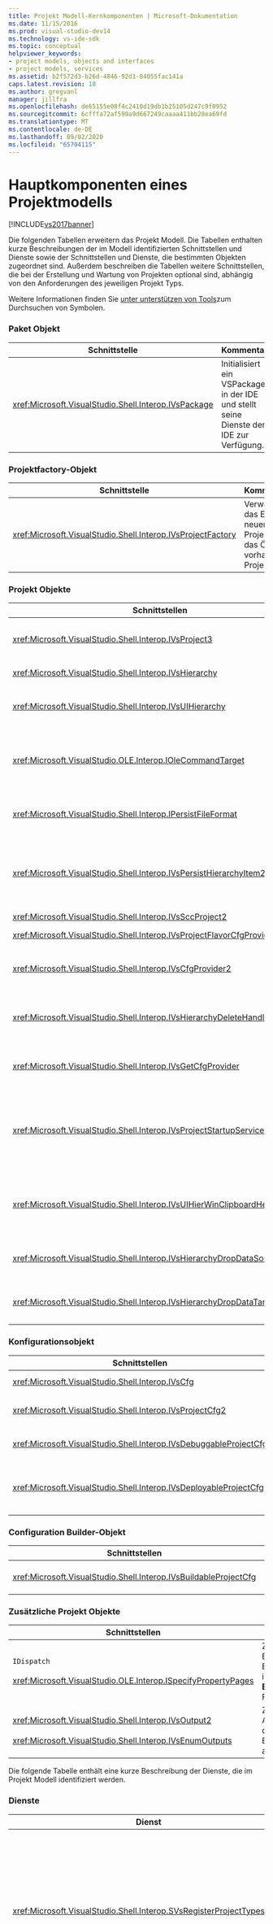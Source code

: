 ```yaml
---
title: Projekt Modell-Kernkomponenten | Microsoft-Dokumentation
ms.date: 11/15/2016
ms.prod: visual-studio-dev14
ms.technology: vs-ide-sdk
ms.topic: conceptual
helpviewer_keywords:
- project models, objects and interfaces
- project models, services
ms.assetid: b2f572d3-b26d-4846-92d1-84055fac141a
caps.latest.revision: 18
ms.author: gregvanl
manager: jillfra
ms.openlocfilehash: de65155e08f4c2410d19db1b25105d247c9f0952
ms.sourcegitcommit: 6cfffa72af599a9d667249caaaa411bb28ea69fd
ms.translationtype: MT
ms.contentlocale: de-DE
ms.lasthandoff: 09/02/2020
ms.locfileid: "65704115"
---
```

# <a name="project-model-core-components"></a>Hauptkomponenten eines Projektmodells
[!INCLUDE[vs2017banner](../../includes/vs2017banner.md)]

Die folgenden Tabellen erweitern das Projekt Modell. Die Tabellen enthalten kurze Beschreibungen der im Modell identifizierten Schnittstellen und Dienste sowie der Schnittstellen und Dienste, die bestimmten Objekten zugeordnet sind. Außerdem beschreiben die Tabellen weitere Schnittstellen, die bei der Erstellung und Wartung von Projekten optional sind, abhängig von den Anforderungen des jeweiligen Projekt Typs.  
  
 Weitere Informationen finden Sie [unter unterstützen von Tools](../../extensibility/internals/supporting-symbol-browsing-tools.md)zum Durchsuchen von Symbolen.  
  
### <a name="package-object"></a>Paket Objekt  
  
|Schnittstelle|Kommentare|  
|---------------|--------------|  
|<xref:Microsoft.VisualStudio.Shell.Interop.IVsPackage>|Initialisiert ein VSPackage in der IDE und stellt seine Dienste der IDE zur Verfügung.|  
  
### <a name="project-factory-object"></a>Projektfactory-Objekt  
  
|Schnittstelle|Kommentare|  
|---------------|--------------|  
|<xref:Microsoft.VisualStudio.Shell.Interop.IVsProjectFactory>|Verwaltet das Erstellen neuer Projekte und das Öffnen vorhandener Projekte.|  
  
### <a name="project-objects"></a>Projekt Objekte  
  
|Schnittstellen|Kommentare|  
|----------------|--------------|  
|<xref:Microsoft.VisualStudio.Shell.Interop.IVsProject3>|Verwaltet das Hinzufügen und Entfernen von Projekt Elementen, öffnet Editoren und verwaltet die Zuordnung zwischen den einzelnen dokumentmonikern und `VSITEMID` . Erbt von `IVsProject` und `IVsProject2` .|  
|<xref:Microsoft.VisualStudio.Shell.Interop.IVsHierarchy>|Verwaltet Navigations-und Anzeigeeigenschaften und stellt Ereignisse bereit.|  
|<xref:Microsoft.VisualStudio.Shell.Interop.IVsUIHierarchy>|Ermöglicht Befehlsausführung ähnlich der von `IOleCommandTarget` für Befehle wie Ausschneiden und umbenennen, die nur angewendet werden, wenn sich der Fokus auf Projektmappen-Explorer befindet.|  
|<xref:Microsoft.VisualStudio.OLE.Interop.IOleCommandTarget>|Dient als primäre Befehls Ziel Schnittstelle für eine Projekt Hierarchie. Dabei handelt es sich um die Standardschnittstelle zum Abfragen von Objekten für den Befehlsstatus oder den Status und die Ausführung von Befehlen. Verfügbar, wenn Sie nicht im Projektfenster den Fokus haben.|  
|<xref:Microsoft.VisualStudio.Shell.Interop.IPersistFileFormat>|Koordiniert die Persistenz des Projekt Zustands. In der Regel wird der Projektstatus als Projektdatei gespeichert, kann aber an Speichersysteme angepasst werden, die nicht Datei basiert sind.|  
|<xref:Microsoft.VisualStudio.Shell.Interop.IVsPersistHierarchyItem2>|Ermöglicht dem Projekt, alle Aspekte der Persistenz für die zugehörigen Projekt Elemente als Dateien auf Datenträgern oder Objekten in anderen Speichersystemen zu verwalten. Die- `IVsPeristHierarchyItem2` Schnittstelle wird für Elemente verwendet, die die- <xref:Microsoft.VisualStudio.Shell.Interop.IVsPersistDocData2> Schnittstelle nicht implementieren.|  
|<xref:Microsoft.VisualStudio.Shell.Interop.IVsSccProject2>|Koordiniert Interaktionen mit der Quell Code Verwaltung.|  
|<xref:Microsoft.VisualStudio.Shell.Interop.IVsProjectFlavorCfgProvider>|Ermöglicht es-Projekten, Konfigurationsinformationen zu verwalten.|  
|<xref:Microsoft.VisualStudio.Shell.Interop.IVsCfgProvider2>|Verwaltet Projekt Konfigurationsobjekte, z. b. Debug-/Releasekonfigurationen. Build-, Bereitstellungs-und Debugvorgänge werden über Projekt Konfigurationsobjekte koordiniert.|  
|<xref:Microsoft.VisualStudio.Shell.Interop.IVsHierarchyDeleteHandler>|Wird von Hierarchien implementiert, um die Lösch-(destruktiven) oder Entfernungs Optionen (nicht destruktiv) für Hierarchie Elemente zu steuern. Ruft die Abfrage Schnittstelle in der Schnittstelle `IVsHierarchyDeleteHandler` von der-Schnittstelle auf `IVsHierarchy` .|  
|<xref:Microsoft.VisualStudio.Shell.Interop.IVsGetCfgProvider>|Stellt die Implementierungs Option bereit, mit der das-Objekt, das die-Schnittstelle unterstützt, `IVsCfgProvider2` in einer anderen com-Identität als das Projekt Objekt vorhanden ist `IVsHierarchy`|  
|<xref:Microsoft.VisualStudio.Shell.Interop.IVsProjectStartupServices>|Optionale Schnittstelle, die implementiert wird, um das Projekt von anderen Entwicklern erweiterbar zu machen. Die- `IVsProjectStartupServices` Schnittstelle ermöglicht einem Drittanbieter-VSPackage, eine GUID zu registrieren, die in der Projektdatei gespeichert wird, sodass Sie bei jedem Laden des Projekts die Dienst-GUID des Drittanbieters in die Projektdatei laden und `QueryService` für diese GUID anrufen.|  
|<xref:Microsoft.VisualStudio.Shell.Interop.IVsUIHierWinClipboardHelperEvents>|Wird von Quell Hierarchien in einem `UIHierarchy` Fenster implementiert, um Zwischenablage Vorgänge wie Ausschneiden, kopieren und einfügen zu koordinieren. Verwenden `AdviseClipboardHelperEvents` Sie die Schnittstelle zum Registrieren von Zwischenablage Ereignissen.|  
|<xref:Microsoft.VisualStudio.Shell.Interop.IVsHierarchyDropDataSource2>|Stellt Informationen zu einem gezogenen Element relativ zu seiner Datenquelle während eines Drag & Drop-Vorgangs in einem UI-Hierarchie Fenster bereit. Wird von der- `IVsHierarchy` Schnittstelle aufgerufen.|  
|<xref:Microsoft.VisualStudio.Shell.Interop.IVsHierarchyDropDataTarget>|Stellt Informationen zu einem gezogenen Element relativ zum Ablage Ziel während eines Drag & Drop-Vorgangs in einem UI-Hierarchie Fenster bereit. Wird von der- `IVsHierarchy` Schnittstelle aufgerufen.|  
  
### <a name="configuration-object"></a>Konfigurationsobjekt  
  
|Schnittstellen|Kommentare|  
|----------------|--------------|  
|<xref:Microsoft.VisualStudio.Shell.Interop.IVsCfg>|Stellt Informationen zu einer-Konfiguration bereit.|  
|<xref:Microsoft.VisualStudio.Shell.Interop.IVsProjectCfg2>|Ermöglicht es-Projekten, Konfigurationsinformationen zu verwalten.|  
|<xref:Microsoft.VisualStudio.Shell.Interop.IVsDebuggableProjectCfg>|Ermöglicht das Ausführen eines Projekts unter der Steuerung des Debuggers.|  
|<xref:Microsoft.VisualStudio.Shell.Interop.IVsDeployableProjectCfg>|Wird von Bereitstellungs Projekten implementiert, die Bereitstellungs Vorgänge für andere Projekte ausführen.|  
  
### <a name="configuration-builder-object"></a>Configuration Builder-Objekt  
  
|Schnittstellen|Kommentare|  
|----------------|--------------|  
|<xref:Microsoft.VisualStudio.Shell.Interop.IVsBuildableProjectCfg>|Verwaltet den Buildvorgang einer Projektkonfiguration.|  
  
### <a name="additional-project-objects"></a>Zusätzliche Projekt Objekte  
  
|Schnittstellen|Kommentare|  
|----------------|--------------|  
|`IDispatch`<br /><br /> <xref:Microsoft.VisualStudio.OLE.Interop.ISpecifyPropertyPages>|Zeigt die Element Eigenschaften im **Eigenschaften** Fenster an.|  
|<xref:Microsoft.VisualStudio.Shell.Interop.IVsOutput2><br /><br /> <xref:Microsoft.VisualStudio.Shell.Interop.IVsEnumOutputs>|Zeigt Ausgaben für die Bereitstellung an.|  
  
 Die folgende Tabelle enthält eine kurze Beschreibung der Dienste, die im Projekt Modell identifiziert werden.  
  
### <a name="services"></a>Dienste  
  
|Dienst|Kommentare|  
|-------------|--------------|  
|<xref:Microsoft.VisualStudio.Shell.Interop.SVsRegisterProjectTypes>|Wird von VSPackages verwendet, die Projekttypen implementieren, um zu registrieren, ob Ihre projektfactory mit der IDE vorhanden ist. Das VSPackage muss `QueryService` für diesen Dienst aufrufen und seine projektfactory registrieren, wenn die- `IVsPackage::SetSite` Methode aufgerufen wird. Wenn die- `SetSite` Methode nicht aufgerufen wird, wird das Projekt nicht instanziiert.|  
|<xref:Microsoft.VisualStudio.Shell.Interop.SVsSolution>|Bietet Zugriff auf die interne, integrierte Darstellung der aktuellen Projekt Mappe der IDE, z. b. die Möglichkeit, Projekte aufzulisten, neue Projekte zu erstellen, die Projektänderungen zu beachten usw.|  
|<xref:Microsoft.VisualStudio.Shell.Interop.SVsSccManager>|Wird von Projekten aufgerufen, die an der Quell Code Verwaltung teilnehmen möchten.|  
|<xref:Microsoft.VisualStudio.Shell.Interop.SVsRunningDocumentTable>|Verwaltet eine Tabelle mit geöffneten Dokumenten, um zu bestimmen, ob ein oder mehrere Projekt Elemente bereits geöffnet sind.|  
|<xref:Microsoft.VisualStudio.Shell.Interop.SVsUIShellOpenDocument>|Enthält die Schnittstellen und Methoden, die aufgerufen werden, um ein Projekt Element tatsächlich mithilfe des Standard-Editors oder eines bestimmten Editors zu öffnen.|  
|<xref:Microsoft.VisualStudio.Shell.Interop.SVsTrackProjectDocuments>|Muss von allen Projekten aufgerufen werden, wenn Sie Elemente hinzufügen, entfernen oder umbenennen.|  
|<xref:Microsoft.VisualStudio.Shell.Interop.SVsFileChangeEx>|Verwaltet Änderungen an einer Datei oder einem Verzeichnis und benachrichtigt Clients, wenn ausgewählte Dateien auf dem Datenträger geändert wurden.|  
|<xref:Microsoft.VisualStudio.Shell.Interop.SVsQueryEditQuerySave>|Muss von allen Projekten und Editoren aufgerufen werden, bevor Sie Elemente geändert oder gespeichert werden.|  
|<xref:Microsoft.VisualStudio.Shell.Interop.SVsSolutionBuildManager>|Verwaltet die Reihenfolge von Build-und Bereitstellungs Vorgängen für Projekt Konfigurationen.|  
|<xref:Microsoft.VisualStudio.Shell.Interop.SVsShellDebugger>|Bietet Zugriff auf Low-Level-Debugger-Dienste, die für die meisten debuggingsteuerelemente|  
|<xref:Microsoft.VisualStudio.Shell.Interop.SVsShellMonitorSelection>|Ermöglicht VSPackages den Zugriff auf Informationen über die aktuelle Auswahl und ermöglicht die Kommunikation mit dem **Eigenschaften** Fenster.|  
|<xref:Microsoft.VisualStudio.Shell.Interop.SVsUIShell>|Bietet grundlegende IDE-Funktionen, wie z. b. die Möglichkeit zum Erstellen und Auflisten von Tool Fenstern oder Dokument Fenstern oder zum Melden eines Fehlers an den Benutzer.|  
|<xref:Microsoft.VisualStudio.Shell.Interop.SVsStatusbar>|Bietet Zugriff auf die Statusleiste der IDE.|  
|<xref:Microsoft.VisualStudio.Shell.Interop.IVsExtensibility3>|Wird verwendet, um das Automatisierungs Modell zu implementieren. In Ihrem Projekt Modell wird ein Properties-Objekt zurückgegeben, mit dem Sie eine Instanz dieses Objekts erstellen können.|  
|<xref:Microsoft.VisualStudio.Shell.Interop.SVsUIHierWinClipboardHelper>|Wird zum Implementieren von Zwischenablage Ereignissen für das Project-Objekt in der Hierarchie verwendet. `SVsUIHierWinClipboardHelper` mit können Sie Ausschneide-, Kopier-und Einfügevorgänge ordnungsgemäß behandeln.|  
  
## <a name="see-also"></a>Weitere Informationen  
 <xref:Microsoft.VisualStudio.OLE.Interop.IOleCommandTarget>   
 [Prüfliste: Erstellen neuer Projekttypen](../../extensibility/internals/checklist-creating-new-project-types.md)   
 [Nicht im Build: Verwenden von HierUtil7-Projektklassen zum Implementieren eines Projekt Typs (C++)](https://msdn.microsoft.com/a5c16a09-94a2-46ef-87b5-35b815e2f346)   
 [Unterstützende Tools zum Durchsuchen von Symbolen](../../extensibility/internals/supporting-symbol-browsing-tools.md)   
 [Elemente eines Projektmodells](../../extensibility/internals/elements-of-a-project-model.md)
